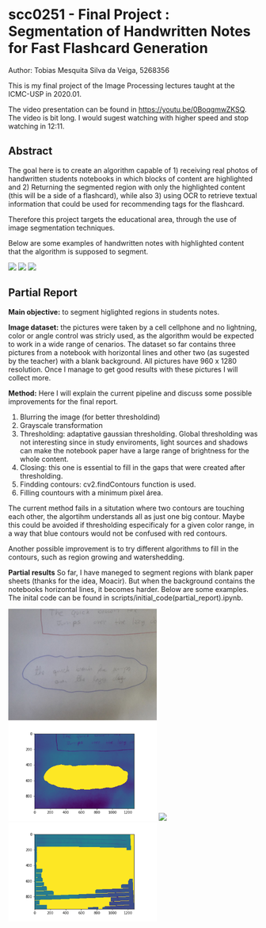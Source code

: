 # scc0251 - Final Project : Segmentation of Handwritten Notes for Fast Flashcard Generation

Author: Tobias Mesquita Silva da Veiga, 5268356

This is my final project of the Image Processing lectures taught at the ICMC-USP in 2020.01.

The video presentation can be found in https://youtu.be/0BoqgmwZKSQ. The video is bit long. I would sugest watching with higher speed and stop watching in 12:11.


## Abstract

The goal here is to create an algorithm capable of 1) receiving real photos of handwritten students notebooks in which blocks of content are highlighted and 2) Returning the segmented region with only the highlighted content (this will be a side of a flashcard), while also 3) using OCR to retrieve textual information that could be used for recommending tags for the flashcard.

Therefore this project targets the educational area, through the use of image segmentation techniques. 

Below are some examples of handwritten notes with highlighted content that the algorithm is supposed to segment.

<img src="images/abstract_ex01.jpg" width="300">

<img src="images/abstract_ex02.jpg" width="300">

<img src="images/abstract_ex03.jpg" width="300">

## Partial Report

**Main objective:** to segment higlighted regions in students notes.

**Image dataset:** the pictures were taken by a cell cellphone and no lightning, color or angle control was stricly used, as the algorithm would be expected to work in a wide range of cenarios. The dataset so far contains three pictures from a notebook with horizontal lines and other two (as sugested by the teacher) with a blank background. All pictures have 960 x 1280 resolution. Once I manage to get good results with these pictures I will collect more.

**Method:** Here I will explain the current pipeline and discuss some possible improvements for the final report.

1) Blurring the image (for better thresholdind)
2) Grayscale transformation
3) Thresholding: adaptative gaussian thresholding. Global thresholding was not interesting since in study enviroments, light sources and shadows can make the notebook paper have a large range of brightness for the whole content.
4) Closing: this one is essential to fill in the gaps that were created after thresholding.
5) Findding contours: cv2.findContours function is used.
6) Filling countours with a minimum pixel área.

The current method fails in a situtation where two contours are touching each other, the algortihm understands all as just one big contour. Maybe this could be avoided if thresholding especificaly for a given color range, in a way that blue contours would not be confused with red contours.

Another possible improvement is to try different algorithms to fill in the contours, such as region growing and watershedding.

**Partial results** So far, I have maneged to segment regions with blank paper sheets (thanks for the idea, Moacir). But when the background contains the notebooks horizontal lines, it becomes harder. Below are some examples. The inital code can be found in scripts/initial_code(partial_report).ipynb.

<img src="images/ex01.jpg" width="300">

<img src="images/ex01_(partial).png" width="300">

<img src="images/abstract_ex02.jpg" width="300">

<img src="images/abstract_ex02_(partial).png" width="300">


